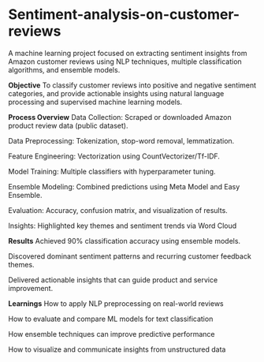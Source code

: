 # Sentiment-analysis-on-customer-reviews

A machine learning project focused on extracting sentiment insights from Amazon customer reviews using NLP techniques, multiple classification algorithms, and ensemble models.

**Objective**
To classify customer reviews into positive and negative sentiment categories, and provide actionable insights using natural language processing and supervised machine learning models.

**Process Overview**
Data Collection: Scraped or downloaded Amazon product review data (public dataset).

Data Preprocessing: Tokenization, stop-word removal, lemmatization.

Feature Engineering: Vectorization using CountVectorizer/Tf-IDF.

Model Training: Multiple classifiers with hyperparameter tuning.

Ensemble Modeling: Combined predictions using Meta Model and Easy Ensemble.

Evaluation: Accuracy, confusion matrix, and visualization of results.

Insights: Highlighted key themes and sentiment trends via Word Cloud

**Results**
Achieved 90% classification accuracy using ensemble models.

Discovered dominant sentiment patterns and recurring customer feedback themes.

Delivered actionable insights that can guide product and service improvement.

**Learnings**
How to apply NLP preprocessing on real-world reviews

How to evaluate and compare ML models for text classification

How ensemble techniques can improve predictive performance

How to visualize and communicate insights from unstructured data


